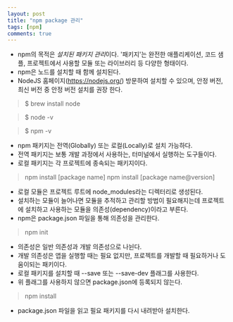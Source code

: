 ```yaml
---
layout: post
title: "npm package 관리"
tags: [npm]
comments: true
---
```


- npm의 목적은 *설치된 패키지 관리*이다. '패키지'는 완전한 애플리케이션, 코드 샘플, 프로젝트에서 사용할 모듈 또는 라이브러리 등 다양한 형태이다.
- npm은 노드를 설치할 때 함께 설치된다.
- NodeJS 홈페이지(https://nodejs.org/) 방문하여 설치할 수 있으며, 안정 버전, 최신 버전 중 안정 버전 설치를 권장 한다.

> $ brew install node

> $ node -v

> $ npm -v


- npm 패키지는 전역(Globally) 또는 로컬(Locally)로 설치 가능하다.
- 전역 패키지는 보통 개발 과정에서 사용하는, 터미널에서 실행하는 도구들이다.
- 로컬 패키지는 각 프로젝트에 종속되는 패키지이다.

> npm install [package name]
> npm install [package name@version]

- 로컬 모듈은 프로젝트 루트에 node_modules라는 디렉터리로 생성된다.
- 설치하는 모듈이 늘어나면 모듈을 추적하고 관리할 방법이 필요해지는데 프로젝트에 설치하고 사용하는 모듈을 의존성(dependency)이라고 부른다.
- npm은 package.json 파일을 통해 의존성을 관리한다.
> npm init
- 의존성은 일반 의존성과 개발 의존성으로 나뉜다.
- 개발 의존성은 앱을 실행할 때는 필요 없지만, 프로젝트를 개발할 때 필요하거나 도움이되는 패키이다.
- 로컬 패키지를 설치할 때 --save 또는 --save-dev 플래그를 사용한다.
- 위 플래그를 사용하지 않으면 package.json에 등록되지 않는다.
> npm install
- package.json 파일을 읽고 필요 패키지를 다시 내려받아 설치한다.

